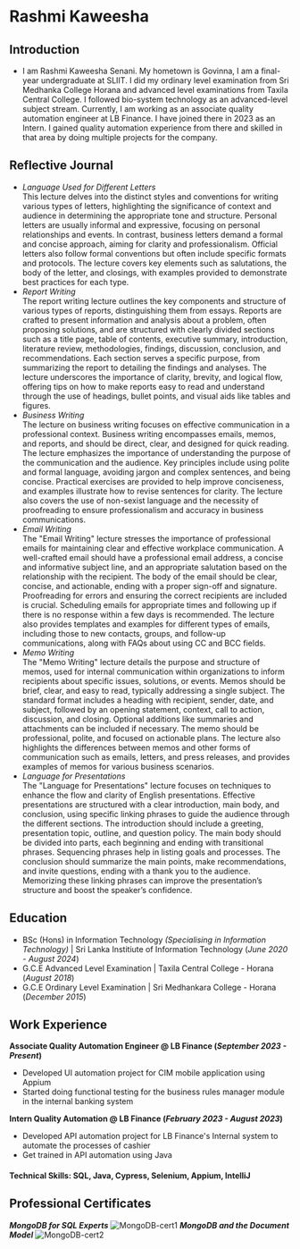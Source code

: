 # Rashmi Kaweesha

## Introduction
- I am Rashmi Kaweesha Senani. My hometown is Govinna, I am a final-year undergraduate at SLIIT. I did my ordinary level examination from Sri Medhanka College Horana and advanced level examinations from Taxila Central College. I followed bio-system technology as an advanced-level subject stream. Currently, I am working as an associate quality automation engineer at LB Finance. I have joined there in 2023 as an Intern. I gained quality automation experience from there and skilled in that area by doing multiple projects for the company.

## Reflective Journal
- _Language Used for Different Letters_<br/>
This lecture delves into the distinct styles and conventions for writing various types of letters, highlighting the significance of context and audience in determining the appropriate tone and structure. Personal letters are usually informal and expressive, focusing on personal relationships and events. In contrast, business letters demand a formal and concise approach, aiming for clarity and professionalism. Official letters also follow formal conventions but often include specific formats and protocols. The lecture covers key elements such as salutations, the body of the letter, and closings, with examples provided to demonstrate best practices for each type.
- _Report Writing_<br/>
The report writing lecture outlines the key components and structure of various types of reports, distinguishing them from essays. Reports are crafted to present information and analysis about a problem, often proposing solutions, and are structured with clearly divided sections such as a title page, table of contents, executive summary, introduction, literature review, methodologies, findings, discussion, conclusion, and recommendations. Each section serves a specific purpose, from summarizing the report to detailing the findings and analyses. The lecture underscores the importance of clarity, brevity, and logical flow, offering tips on how to make reports easy to read and understand through the use of headings, bullet points, and visual aids like tables and figures.
- _Business Writing_<br/>
The lecture on business writing focuses on effective communication in a professional context. Business writing encompasses emails, memos, and reports, and should be direct, clear, and designed for quick reading. The lecture emphasizes the importance of understanding the purpose of the communication and the audience. Key principles include using polite and formal language, avoiding jargon and complex sentences, and being concise. Practical exercises are provided to help improve conciseness, and examples illustrate how to revise sentences for clarity. The lecture also covers the use of non-sexist language and the necessity of proofreading to ensure professionalism and accuracy in business communications.
- _Email Writing_<br/>
The "Email Writing" lecture stresses the importance of professional emails for maintaining clear and effective workplace communication. A well-crafted email should have a professional email address, a concise and informative subject line, and an appropriate salutation based on the relationship with the recipient. The body of the email should be clear, concise, and actionable, ending with a proper sign-off and signature. Proofreading for errors and ensuring the correct recipients are included is crucial. Scheduling emails for appropriate times and following up if there is no response within a few days is recommended. The lecture also provides templates and examples for different types of emails, including those to new contacts, groups, and follow-up communications, along with FAQs about using CC and BCC fields.
- _Memo Writing_<br/>
The "Memo Writing" lecture details the purpose and structure of memos, used for internal communication within organizations to inform recipients about specific issues, solutions, or events. Memos should be brief, clear, and easy to read, typically addressing a single subject. The standard format includes a heading with recipient, sender, date, and subject, followed by an opening statement, context, call to action, discussion, and closing. Optional additions like summaries and attachments can be included if necessary. The memo should be professional, polite, and focused on actionable plans. The lecture also highlights the differences between memos and other forms of communication such as emails, letters, and press releases, and provides examples of memos for various business scenarios.
- _Language for Presentations_<br/>
The "Language for Presentations" lecture focuses on techniques to enhance the flow and clarity of English presentations. Effective presentations are structured with a clear introduction, main body, and conclusion, using specific linking phrases to guide the audience through the different sections. The introduction should include a greeting, presentation topic, outline, and question policy. The main body should be divided into parts, each beginning and ending with transitional phrases. Sequencing phrases help in listing goals and processes. The conclusion should summarize the main points, make recommendations, and invite questions, ending with a thank you to the audience. Memorizing these linking phrases can improve the presentation’s structure and boost the speaker’s confidence.

## Education
- BSc (Hons) in Information Technology _(Specialising in Information Technology)_ | Sri Lanka Institiute of Information Technology (_June 2020 - August 2024_)								       		
- G.C.E Advanced Level Examination | Taxila Central College - Horana (_August 2018_)	 			        		
- G.C.E Ordinary Level Examination | Sri Medhankara College - Horana (_December 2015_)

## Work Experience
**Associate Quality Automation Engineer @ LB Finance (_September 2023 - Present_)**
- Developed UI automation project for CIM mobile application using Appium
- Started doing functional testing for the business rules manager module in the internal banking system

**Intern Quality Automation @ LB Finance (_February 2023 - August 2023_)**
- Developed API automation project for LB Finance's Internal system to automate the processes of cashier
- Get trained in API automation using Java

#### Technical Skills: SQL, Java, Cypress, Selenium, Appium, IntelliJ

## Professional Certificates
***MongoDB for SQL Experts***
![MongoDB-cert1](/asset/images/certificate1.png)
***MongoDB and the Document Model***
![MongoDB-cert2](/asset/images/certificate2.png)
